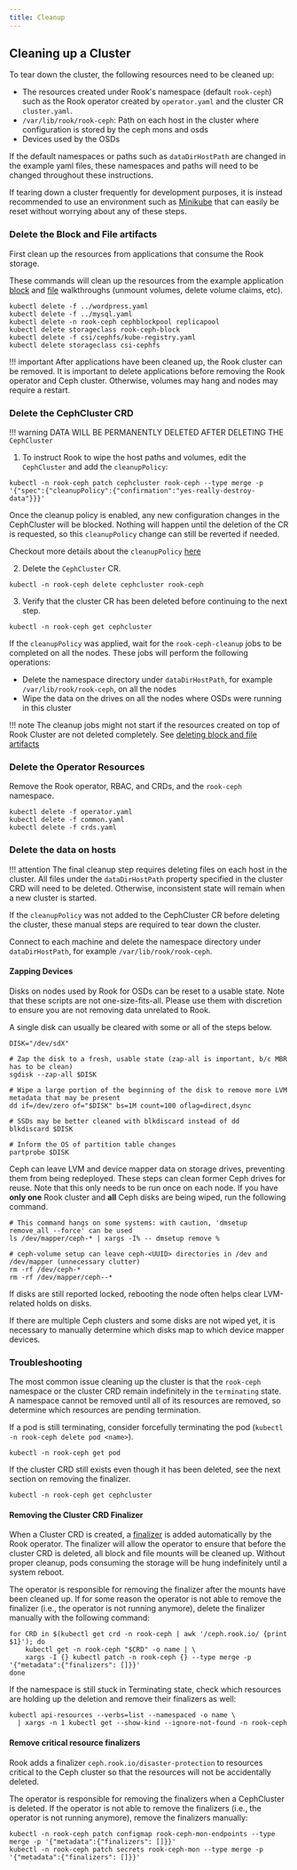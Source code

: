 ```yaml
---
title: Cleanup
---
```


## Cleaning up a Cluster

To tear down the cluster, the following resources need to be cleaned up:

* The resources created under Rook's namespace (default `rook-ceph`) such as the Rook operator created by `operator.yaml` and the cluster CR `cluster.yaml`.
* `/var/lib/rook/rook-ceph`: Path on each host in the cluster where configuration is stored by the ceph mons and osds
* Devices used by the OSDs

If the default namespaces or paths such as `dataDirHostPath` are changed in the example yaml files, these namespaces and paths will need to be changed throughout these instructions.

If tearing down a cluster frequently for development purposes, it is instead recommended to use an environment such as [Minikube](../Contributing/development-environment.md) that can easily be reset without worrying about any of these steps.

### Delete the Block and File artifacts

First clean up the resources from applications that consume the Rook storage.

These commands will clean up the resources from the example application [block](../Storage-Configuration/Block-Storage-RBD/block-storage.md#teardown) and [file](../Storage-Configuration/Shared-Filesystem-CephFS/filesystem-storage.md#teardown) walkthroughs (unmount volumes, delete volume claims, etc).

```console
kubectl delete -f ../wordpress.yaml
kubectl delete -f ../mysql.yaml
kubectl delete -n rook-ceph cephblockpool replicapool
kubectl delete storageclass rook-ceph-block
kubectl delete -f csi/cephfs/kube-registry.yaml
kubectl delete storageclass csi-cephfs
```

!!! important
    After applications have been cleaned up, the Rook cluster can be removed. It is important to delete applications before removing the Rook operator and Ceph cluster. Otherwise, volumes may hang and nodes may require a restart.

### Delete the CephCluster CRD

!!! warning
    DATA WILL BE PERMANENTLY DELETED AFTER DELETING THE `CephCluster`

1. To instruct Rook to wipe the host paths and volumes, edit the `CephCluster` and add the `cleanupPolicy`:

```console
kubectl -n rook-ceph patch cephcluster rook-ceph --type merge -p '{"spec":{"cleanupPolicy":{"confirmation":"yes-really-destroy-data"}}}'
```

Once the cleanup policy is enabled, any new configuration changes in the CephCluster will be blocked. Nothing will happen until the deletion of the CR is requested, so this `cleanupPolicy` change can still be reverted if needed.

Checkout more details about the `cleanupPolicy` [here](../CRDs/Cluster/ceph-cluster-crd.md#cleanup-policy)

2. Delete the `CephCluster` CR.

```console
kubectl -n rook-ceph delete cephcluster rook-ceph
```

3. Verify that the cluster CR has been deleted before continuing to the next step.

```console
kubectl -n rook-ceph get cephcluster
```

If the `cleanupPolicy` was applied, wait for the `rook-ceph-cleanup` jobs to be completed on all the nodes.
These jobs will perform the following operations:

* Delete the namespace directory under `dataDirHostPath`, for example `/var/lib/rook/rook-ceph`, on all the nodes
* Wipe the data on the drives on all the nodes where OSDs were running in this cluster

!!! note
    The cleanup jobs might not start if the resources created on top of Rook Cluster are not deleted completely.
    See [deleting block and file artifacts](#delete-the-block-and-file-artifacts)

### Delete the Operator Resources

Remove the Rook operator, RBAC, and CRDs, and the `rook-ceph` namespace.

```console
kubectl delete -f operator.yaml
kubectl delete -f common.yaml
kubectl delete -f crds.yaml
```

### Delete the data on hosts

!!! attention
    The final cleanup step requires deleting files on each host in the cluster. All files under the `dataDirHostPath` property specified in the cluster CRD will need to be deleted. Otherwise, inconsistent state will remain when a new cluster is started.

If the `cleanupPolicy` was not added to the CephCluster CR before deleting the cluster, these manual steps are required to tear down the cluster.

Connect to each machine and delete the namespace directory under `dataDirHostPath`, for example `/var/lib/rook/rook-ceph`.

#### Zapping Devices

Disks on nodes used by Rook for OSDs can be reset to a usable state.
Note that these scripts are not one-size-fits-all. Please use them with discretion to ensure you are
not removing data unrelated to Rook.

A single disk can usually be cleared with some or all of the steps below.

```console
DISK="/dev/sdX"

# Zap the disk to a fresh, usable state (zap-all is important, b/c MBR has to be clean)
sgdisk --zap-all $DISK

# Wipe a large portion of the beginning of the disk to remove more LVM metadata that may be present
dd if=/dev/zero of="$DISK" bs=1M count=100 oflag=direct,dsync

# SSDs may be better cleaned with blkdiscard instead of dd
blkdiscard $DISK

# Inform the OS of partition table changes
partprobe $DISK
```

Ceph can leave LVM and device mapper data on storage drives, preventing them from being
redeployed. These steps can clean former Ceph drives for reuse. Note that this only needs to
be run once on each node. If you have **only one** Rook cluster and **all** Ceph disks are
being wiped, run the following command.

```console
# This command hangs on some systems: with caution, 'dmsetup remove_all --force' can be used
ls /dev/mapper/ceph-* | xargs -I% -- dmsetup remove %

# ceph-volume setup can leave ceph-<UUID> directories in /dev and /dev/mapper (unnecessary clutter)
rm -rf /dev/ceph-*
rm -rf /dev/mapper/ceph--*
```

If disks are still reported locked, rebooting the node often helps clear LVM-related holds on disks.

If there are multiple Ceph clusters and some disks are not wiped yet, it is necessary to manually
determine which disks map to which device mapper devices.

### Troubleshooting

The most common issue cleaning up the cluster is that the `rook-ceph` namespace or the cluster CRD remain indefinitely in the `terminating` state. A namespace cannot be removed until all of its resources are removed, so determine which resources are pending termination.

If a pod is still terminating, consider forcefully terminating the pod (`kubectl -n rook-ceph delete pod <name>`).

```console
kubectl -n rook-ceph get pod
```

If the cluster CRD still exists even though it has been deleted, see the next section on removing the finalizer.

```console
kubectl -n rook-ceph get cephcluster
```

#### Removing the Cluster CRD Finalizer

When a Cluster CRD is created, a [finalizer](https://kubernetes.io/docs/tasks/access-kubernetes-api/extend-api-custom-resource-definitions/#finalizers) is added automatically by the Rook operator. The finalizer will allow the operator to ensure that before the cluster CRD is deleted, all block and file mounts will be cleaned up. Without proper cleanup, pods consuming the storage will be hung indefinitely until a system reboot.

The operator is responsible for removing the finalizer after the mounts have been cleaned up.
If for some reason the operator is not able to remove the finalizer (i.e., the operator is not running anymore), delete the finalizer manually with the following command:

```console
for CRD in $(kubectl get crd -n rook-ceph | awk '/ceph.rook.io/ {print $1}'); do
    kubectl get -n rook-ceph "$CRD" -o name | \
    xargs -I {} kubectl patch -n rook-ceph {} --type merge -p '{"metadata":{"finalizers": []}}'
done
```

If the namespace is still stuck in Terminating state, check which resources are holding up the deletion and remove their finalizers as well:

```console
kubectl api-resources --verbs=list --namespaced -o name \
  | xargs -n 1 kubectl get --show-kind --ignore-not-found -n rook-ceph
```

#### Remove critical resource finalizers

Rook adds a finalizer `ceph.rook.io/disaster-protection` to resources critical to the Ceph cluster so that the resources will not be accidentally deleted.

The operator is responsible for removing the finalizers when a CephCluster is deleted.
If the operator is not able to remove the finalizers (i.e., the operator is not running anymore), remove the finalizers manually:

```console
kubectl -n rook-ceph patch configmap rook-ceph-mon-endpoints --type merge -p '{"metadata":{"finalizers": []}}'
kubectl -n rook-ceph patch secrets rook-ceph-mon --type merge -p '{"metadata":{"finalizers": []}}'
```
